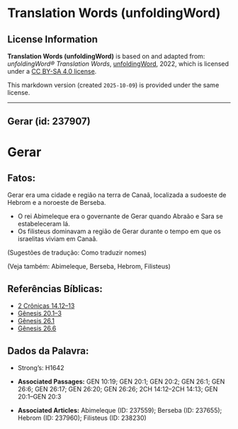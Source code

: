 # Translation Words (unfoldingWord)

## License Information

**Translation Words (unfoldingWord)** is based on and adapted from: _unfoldingWord® Translation Words_, [unfoldingWord](https://unfoldingword.org/utw), 2022, which is licensed under a [CC BY-SA 4.0 license](https://creativecommons.org/licenses/by-sa/4.0/legalcode.en).

This markdown version (created `2025-10-09`) is provided under the same license.



--------------------------------

## Gerar (id: 237907)

Gerar
=====

Fatos:
------

Gerar era uma cidade e região na terra de Canaã, localizada a sudoeste de Hebrom e a noroeste de Berseba.

* O rei Abimeleque era o governante de Gerar quando Abraão e Sara se estabeleceram lá.
* Os filisteus dominavam a região de Gerar durante o tempo em que os israelitas viviam em Canaã.

(Sugestões de tradução: Como traduzir nomes)

(Veja também: Abimeleque, Berseba, Hebrom, Filisteus)

Referências Bíblicas:
---------------------

* [2 Crônicas 14\.12–13](https://ref.ly/2Chr14:12-2Chr14:13)
* [Gênesis 20\.1–3](https://ref.ly/Gen20:1-Gen20:3)
* [Gênesis 26\.1](https://ref.ly/Gen26:1)
* [Gênesis 26\.6](https://ref.ly/Gen26:6)

Dados da Palavra:
-----------------

* Strong’s: H1642

* **Associated Passages:** GEN 10:19; GEN 20:1; GEN 20:2; GEN 26:1; GEN 26:6; GEN 26:17; GEN 26:20; GEN 26:26; 2CH 14:12–2CH 14:13; GEN 20:1–GEN 20:3
* **Associated Articles:** Abimeleque (ID: 237559); Berseba (ID: 237655); Hebrom (ID: 237960); Filisteus (ID: 238230)

